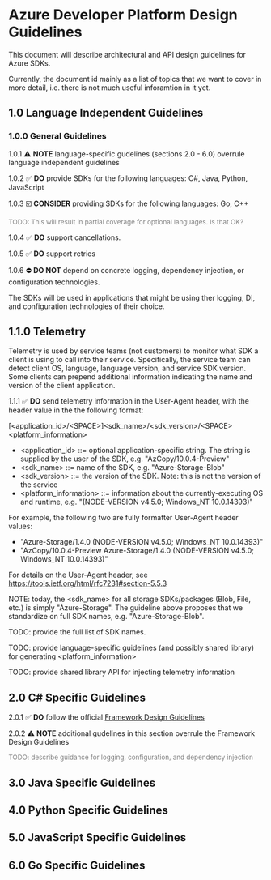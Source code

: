 # Azure Developer Platform Design Guidelines

This document will describe architectural and API design guidelines for Azure SDKs. 

Currently, the document id mainly as a list of topics that we want to cover in more detail, i.e. there is not much useful inforamtion in it yet.

## 1.0 Language Independent Guidelines

### 1.0.0 General Guidelines

1.0.1 :warning: **NOTE** language-specific gudelines (sections 2.0 - 6.0) overrule language independent guidelines  

1.0.2 :white_check_mark: **DO** provide SDKs for the following languages: C#, Java, Python, JavaScript

1.0.3 :ballot_box_with_check: **CONSIDER** providing SDKs for the following languages:  Go, C++

<font size="2" color="gray">TODO: This will result in partial coverage for optional languages. Is that OK?</font>

1.0.4 :white_check_mark: **DO** support cancellations.

1.0.5 :white_check_mark: **DO** support retries

1.0.6 :no_entry: **DO NOT** depend on concrete logging, dependency injection, or configuration technologies. 

The SDKs will be used in applications that might be using ther logging, DI, and configuration technologies of their choice. 

## 1.1.0 Telemetry
Telemetry is used by service teams (not customers) to monitor what SDK a client is using to call into their service. Specifically, the service team can detect client OS, language, language version, and service SDK version. Some clients can prepend additional information indicating the name and version of the client application.

1.1.1 :white_check_mark: **DO** send telemetry information in the User-Agent header, with the header value in the the following format: 

[<application_id>/<SPACE\>]<sdk_name>/<sdk_version>/<SPACE\><platform_information>

* <application_id> ::= optional application-specific string. The string is supplied by the user of the SDK, e.g. "AzCopy/10.0.4-Preview"
* <sdk_name> ::= name of the SDK, e.g. "Azure-Storage-Blob"
* <sdk_version> ::= the version of the SDK. Note: this is not the version of the service
* <platform_information> ::= information about the currently-executing OS and runtime, e.g. "(NODE-VERSION v4.5.0; Windows_NT 10.0.14393)"

For example, the following two are fully formatter User-Agent header values:

* "Azure-Storage/1.4.0 (NODE-VERSION v4.5.0; Windows_NT 10.0.14393)"
* "AzCopy/10.0.4-Preview Azure-Storage/1.4.0 (NODE-VERSION v4.5.0; Windows_NT 10.0.14393)"

For details on the User-Agent header, see https://tools.ietf.org/html/rfc7231#section-5.5.3

NOTE: today, the <sdk_name> for all storage SDKs/packages (Blob, File, etc.) is simply "Azure-Storage". The guideline above proposes that we standardize on full SDK names, e.g. "Azure-Storage-Blob". 

TODO: provide the full list of SDK names.

TODO: provide language-specific guidelines (and possibly shared library) for generating <platform_information> 

TODO: provide shared library API for injecting telemetry information

## 2.0 C# Specific Guidelines

2.0.1 :white_check_mark: **DO** follow the official [Framework Design Guidelines](https://docs.microsoft.com/en-us/dotnet/standard/design-guidelines/)

2.0.2 :warning: **NOTE** additional gudelines in this section overrule the Framework Design Guidelines  

<font size="2" color="gray">TODO: describe guidance for logging, configuration, and dependency injection</font>

## 3.0 Java Specific Guidelines

## 4.0 Python Specific Guidelines

## 5.0 JavaScript Specific Guidelines

## 6.0 Go Specific Guidelines
